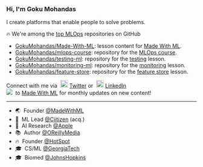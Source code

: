 ### Hi, I'm Goku Mohandas

I create platforms that enable people to solve problems.<br>

🔥&nbsp;We're among the <a href="https://github.com/topics/mlops" target="_blank">top MLOps</a> repositories on GitHub
- [GokuMohandas/Made-With-ML](https://github.com/GokuMohandas/Made-With-ML): lesson content for [Made With ML](https://madewithml.com/).
- [GokuMohandas/mlops-course](https://github.com/GokuMohandas/mlops-course): repository for the [MLOps course](https://madewithml.com/#mlops).
- [GokuMohandas/testing-ml](https://github.com/GokuMohandas/testing-ml): repository for the [testing](https://madewithml.com/courses/mlops/testing/) lesson.
- [GokuMohandas/monitoring-ml](https://github.com/GokuMohandas/monitoring-ml): repository for the [monitoring](https://madewithml.com/courses/mlops/monitoring/) lesson.
- [GokuMohandas/feature-store](https://github.com/GokuMohandas/feature-store): repository for the [feature store](https://madewithml.com/courses/mlops/feature-store/) lesson.

Connect with me via &nbsp;<img width="20" src="https://www.pinclipart.com/picdir/middle/1-14041_twitter-logo-transparent-background-twitter-logo-clipart.png">&nbsp;<a href="https://www.twitter.com/GokuMohandas/" target="_blank">Twitter</a> or &nbsp;<img width="20" src="https://avatars3.githubusercontent.com/u/357098?s=200&v=4"> <a href="https://www.linkedin.com/in/goku/" target="_blank">LinkedIn</a><br>
<a target="_blank" href="https://newsletter.madewithml.com/"><img src="https://img.shields.io/badge/Subscribe-35K-brightgreen"></a>&nbsp; to [Made With ML](https://madewithml.com/) for monthly updates on new content! 

<hr>

- 🌏 &nbsp;Founder <a href="https://madewithml.com/" target="_blank">@MadeWithML</a><br>
- 🏥 &nbsp;ML Lead <a href="http://ciitizen.com/" target="_blank">@Ciitizen</a> (acq.)<br>
- 🔬 &nbsp;AI Research <a href="http://apple.com/" target="_blank">@Apple</a><br>
- 📚 &nbsp;Author <a href="https://www.oreilly.com/" target="_blank">@OReillyMedia</a><br>
- 🔥 &nbsp;Founder <a href="https://twitter.com/HotSpotRide" target="_blank">@HotSpot</a><br>
- 🎓 &nbsp;CS/ML <a href="http://gatech.edu/" target="_blank">@GeorgiaTech</a><br>
- 🎓 &nbsp;Biomed <a href="http://jhu.edu/" target="_blank">@JohnsHopkins</a><br>
